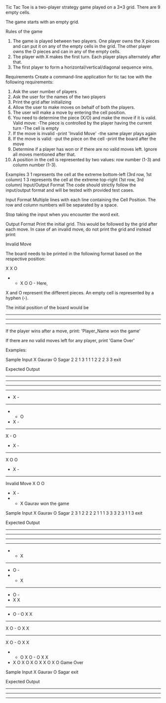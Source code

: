 Tic Tac Toe is a two-player strategy game played on a 3*3 grid. There are 9 empty cells.

The game starts with an empty grid.

Rules of the game
1. The game is played between two players. One player owns the X pieces and can put it on any of the empty cells in the grid. The other player owns the O pieces and can in any of the empty cells.
2. The player with X makes the first turn. Each player plays alternately after that.
3. The first player to form a horizontal/vertical/diagonal sequence wins.

Requirements
Create a command-line application for tic tac toe with the following requirements:

1. Ask the user number of players
2. Ask the user for the names of the two players
3. Print the grid after initializing
4. Allow the user to make moves on behalf of both the players.
5. The user will make a move by entering the cell position.
6. You need to determine the piece (X/O) and make the move if it is valid.
   Valid move:
    -The piece is controlled by the player having the current turn
    -The cell is empty
7. If the move is invalid
  -print 'Invalid Move'
  -the same player plays again
8. If the move is valid:
  -put the piece on the cell
  -print the board after the move
9. Determine if a player has won or if there are no valid moves left. Ignore all moves mentioned after that.
10. A position in the cell is represented by two values: row number (1-3) and column number (1-3).

Examples
3 1 represents the cell at the extreme bottom-left (3rd row, 1st column)
1 3 represents the cell at the extreme top-right (1st row, 3rd column)
Input/Output Format
The code should strictly follow the input/output format and will be tested with provided test cases.

Input Format
Multiple lines with each line containing the Cell Position. The row and column numbers will be separated by a space.

Stop taking the input when you encounter the word exit.

Output Format
Print the initial grid. This would be followed by the grid after each move. In case of an invalid move, do not print the grid and instead print:

Invalid Move

The board needs to be printed in the following format based on the respective position:

X X O
- - X
O O -
Here,

X and O represent the different pieces. An empty cell is represented by a hyphen (-).

The initial position of the board would be

- - -
- - -
- - -
If the player wins after a move, print: 'Player_Name won the game'

If there are no valid moves left for any player, print 'Game Over'

Examples:

Sample Input
X Gaurav
O Sagar
2 2
1 3
1 1
1 2
2 2
3 3
exit

Expected Output
- - -
- - -
- - -
- - -
- X -
- - -
- - O
- X -
- - -
X - O
- X -
- - -
X O O
- X -
- - -
Invalid Move
X O O
- X -
- - X
Gaurav won the game

Sample Input
X Gaurav
O Sagar
2 3
1 2
2 2
2 1
1 1
3 3
3 2
3 1
1 3
exit

Expected Output
- - -
- - -
- - -
- - -
- - X
- - -
- O -
- - X
- - -
- O -
- X X
- - -
- O -
O X X
- - -
X O -
O X X
- - -
X O -
O X X
- - O
X O -
O X X
- X O
X O X
O X X
O X O
Game Over

Sample Input
X Gaurav
O Sagar
exit

Expected Output
- - -
- - -
- - -
